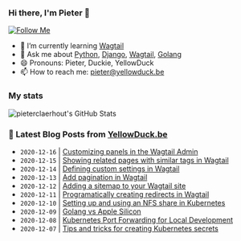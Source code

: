 ### Hi there, I'm Pieter 👋  
[![Follow Me](https://img.shields.io/github/followers/pieterclaerhout?label=Follow&style=social)](https://github.com/pieterclaerhout)

- 🌱 I’m currently learning [Wagtail](https://wagtail.io)
- 💬 Ask me about [Python](https://www.python.org), [Django](https://www.djangoproject.com), [Wagtail](https://wagtail.io), [Golang](https://golang.org)
- 😄 Pronouns: Pieter, Duckie, YellowDuck
- 📫 How to reach me: pieter@yellowduck.be

### My stats

![pieterclaerhout's GitHub Stats](https://github-readme-stats.vercel.app/api?username=pieterclaerhout&show_icons=true&count_private=true&line_height=40)

### 📩 Latest Blog Posts from [YellowDuck.be](https://www.yellowduck.be/)
<!-- BLOG-POST-LIST:START -->
- `2020-12-16` | [Customizing panels in the Wagtail Admin](https://www.yellowduck.be/customizing-panels-wagtail-admin?utm_source=Customizing+panels+in+the+Wagtail+Admin&utm_medium=RSS&utm_campaign=RSS+Reader)  
- `2020-12-15` | [Showing related pages with similar tags in Wagtail](https://www.yellowduck.be/showing-related-pages-similar-tags-wagtail?utm_source=Showing+related+pages+with+similar+tags+in+Wagtail&utm_medium=RSS&utm_campaign=RSS+Reader)  
- `2020-12-14` | [Defining custom settings in Wagtail](https://www.yellowduck.be/defining-custom-settings-wagtail?utm_source=Defining+custom+settings+in+Wagtail&utm_medium=RSS&utm_campaign=RSS+Reader)  
- `2020-12-13` | [Add pagination in Wagtail](https://www.yellowduck.be/add-pagination-wagtail?utm_source=Add+pagination+in+Wagtail&utm_medium=RSS&utm_campaign=RSS+Reader)  
- `2020-12-12` | [Adding a sitemap to your Wagtail site](https://www.yellowduck.be/adding-sitemap-your-wagtail-site?utm_source=Adding+a+sitemap+to+your+Wagtail+site&utm_medium=RSS&utm_campaign=RSS+Reader)  
- `2020-12-11` | [Programatically creating redirects in Wagtail](https://www.yellowduck.be/programatically-creating-redirects-wagtail?utm_source=Programatically+creating+redirects+in+Wagtail&utm_medium=RSS&utm_campaign=RSS+Reader)  
- `2020-12-10` | [Setting up and using an NFS share in Kubernetes](https://www.yellowduck.be/setting-up-and-using-an-nfs-share-in-kubernetes?utm_source=Setting+up+and+using+an+NFS+share+in+Kubernetes&utm_medium=RSS&utm_campaign=RSS+Reader)  
- `2020-12-09` | [Golang vs Apple Silicon](https://www.yellowduck.be/golang-vs-apple-silicon?utm_source=Golang+vs+Apple+Silicon&utm_medium=RSS&utm_campaign=RSS+Reader)  
- `2020-12-08` | [Kubernetes Port Forwarding for Local Development](https://www.yellowduck.be/kubernetes-port-forwarding-for-local-development?utm_source=Kubernetes+Port+Forwarding+for+Local+Development&utm_medium=RSS&utm_campaign=RSS+Reader)  
- `2020-12-07` | [Tips and tricks for creating Kubernetes secrets](https://www.yellowduck.be/tips-and-tricks-for-creating-kubernetes-secrets?utm_source=Tips+and+tricks+for+creating+Kubernetes+secrets&utm_medium=RSS&utm_campaign=RSS+Reader)  

<!-- BLOG-POST-LIST:END -->
